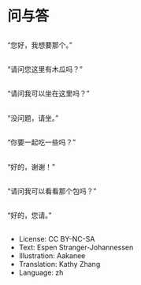 # 问与答

##
“您好，我想要那个。”

##
“请问您这里有木瓜吗？”

##
“请问我可以坐在这里吗？”

##
“没问题，请坐。”

##
“你要一起吃一些吗？”

##
“好的，谢谢！”

##
“请问我可以看看那个包吗？”

##
“好的，您请。”

##
* License: CC BY-NC-SA
* Text: Espen Stranger-Johannessen
* Illustration: Aakanee
* Translation: Kathy Zhang
* Language: zh
